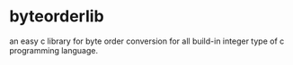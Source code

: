 byteorderlib
============

an easy c library for byte order conversion for all build-in integer type of c programming language.
